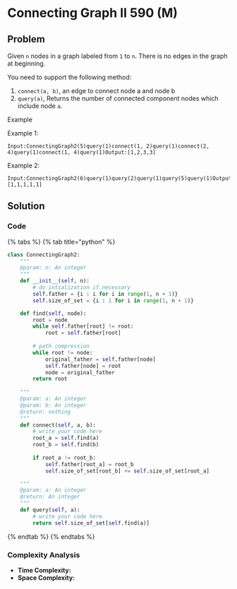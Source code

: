 # Connecting Graph II 590 \(M\)

## Problem

Given `n` nodes in a graph labeled from `1` to `n`. There is no edges in the graph at beginning.

You need to support the following method:

1. `connect(a, b)`, an edge to connect node a and node b
2. `query(a)`, Returns the number of connected component nodes which include node `a`.

Example

Example 1:

```text
Input:ConnectingGraph2(5)query(1)connect(1, 2)query(1)connect(2, 4)query(1)connect(1, 4)query(1)Output:[1,2,3,3]
```

Example 2:

```text
Input:ConnectingGraph2(6)query(1)query(2)query(1)query(5)query(1)Output:[1,1,1,1,1]
```

## Solution 

### Code

{% tabs %}
{% tab title="python" %}
```python
class ConnectingGraph2:
    """
    @param: n: An integer
    """
    def __init__(self, n):
        # do intialization if necessary
        self.father = {i : i for i in range(1, n + 1)}
        self.size_of_set = {i : 1 for i in range(1, n + 1)}

    def find(self, node):
        root = node
        while self.father[root] != root:
            root = self.father[root]
        
        # path compression
        while root != node:
            original_father = self.father[node]
            self.father[node] = root
            node = original_father
        return root
    
    """
    @param: a: An integer
    @param: b: An integer
    @return: nothing
    """
    def connect(self, a, b):
        # write your code here
        root_a = self.find(a)
        root_b = self.find(b)
        
        if root_a != root_b:
            self.father[root_a] = root_b
            self.size_of_set[root_b] += self.size_of_set[root_a]

    """
    @param: a: An integer
    @return: An integer
    """
    def query(self, a):
        # write your code here
        return self.size_of_set[self.find(a)]

```
{% endtab %}
{% endtabs %}

### Complexity Analysis

* **Time Complexity:**
* **Space Complexity:**

